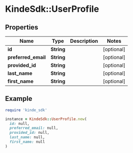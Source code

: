 # KindeSdk::UserProfile

## Properties

| Name | Type | Description | Notes |
| ---- | ---- | ----------- | ----- |
| **id** | **String** |  | [optional] |
| **preferred_email** | **String** |  | [optional] |
| **provided_id** | **String** |  | [optional] |
| **last_name** | **String** |  | [optional] |
| **first_name** | **String** |  | [optional] |

## Example

```ruby
require 'kinde_sdk'

instance = KindeSdk::UserProfile.new(
  id: null,
  preferred_email: null,
  provided_id: null,
  last_name: null,
  first_name: null
)
```

